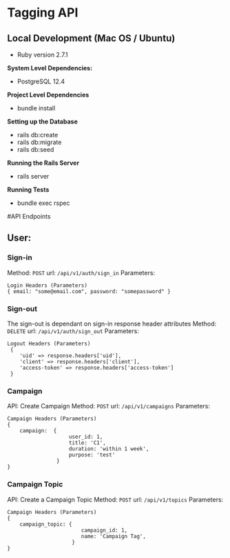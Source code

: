# Tagging API

## Local Development (Mac OS / Ubuntu)

 - Ruby version 2.7.1

**System Level Dependencies:**

 - PostgreSQL 12.4

**Project Level Dependencies**

 - bundle install

**Setting up the Database**

 - rails db:create 
 - rails db:migrate 
 - rails db:seed

**Running the Rails Server**

 - rails server

**Running Tests**

- bundle exec rspec


#API Endpoints

## User:
### Sign-in
Method: `POST`
url:  `/api/v1/auth/sign_in`
Parameters:
 
    Login Headers (Parameters)
    { email: "some@email.com", password: "somepassword" }

### Sign-out
The sign-out is dependant on sign-in response header attributes
Method: `DELETE`
url:  `/api/v1/auth/sign_out`
Parameters:

    Logout Headers (Parameters)
     {
        'uid' => response.headers['uid'],
        'client' => response.headers['client'],
        'access-token' => response.headers['access-token']
     }

### Campaign
 API: Create Campaign
Method: `POST`
url:  `/api/v1/campaigns`
Parameters:
 
    Campaign Headers (Parameters)
    { 
        campaign:  { 
                        user_id: 1, 
                        title: 'C1', 
                        duration: 'within 1 week', 
                        purpose: 'test'
                    }
    }

### Campaign Topic
 API: Create a Campaign Topic
Method: `POST`
url:  `/api/v1/topics`
Parameters:
 
    Campaign Headers (Parameters)
    { 
        campaign_topic: { 
                            campaign_id: 1,
                            name: 'Campaign Tag',
                         }
    }
